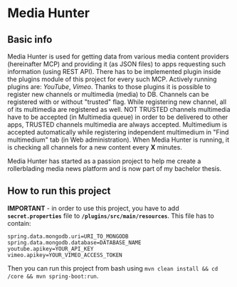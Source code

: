 # Media Hunter

## Basic info

Media Hunter is used for getting data from various media content providers (hereinafter MCP) and providing it (as JSON files) to apps requesting such information (using REST API). There has to be implemented plugin inside the plugins module of this project for every such MCP. Actively running plugins are: *YouTube*, *Vimeo*. Thanks to those plugins it is possible to register new channels or multimedia (media) to DB. Channels can be registered with or without "trusted" flag. While registering new channel, all of its multimedia are registered as well. NOT TRUSTED channels multimedia have to be accepted (in Multimedia queue) in order to be delivered to other apps, TRUSTED channels multimedia are always accepted. Multimedium is accepted automatically while registering independent multimedium in "Find multimedium" tab (in Web administration). When Media Hunter is running, it is checking all channels for a new content every **X** minutes.

Media Hunter has started as a passion project to help me create a rollerblading media news platform and is now part of my bachelor thesis.

## How to run this project

**IMPORTANT** - in order to use this project, you have to add **`secret.properties`** file to **`/plugins/src/main/resources`**. This file has to contain:

```properties
spring.data.mongodb.uri=URI_TO_MONGODB
spring.data.mongodb.database=DATABASE_NAME
youtube.apikey=YOUR_API_KEY
vimeo.apikey=YOUR_VIMEO_ACCESS_TOKEN
```

Then you can run this project from bash using `mvn clean install && cd /core && mvn spring-boot:run`.